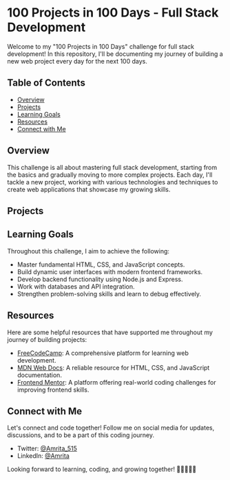 # 100 Projects in 100 Days - Full Stack Development

Welcome to my "100 Projects in 100 Days" challenge for full stack development! In this repository, I'll be documenting my journey of building a new web project every day for the next 100 days.

## Table of Contents

- [Overview](#overview)
- [Projects](#projects)
- [Learning Goals](#learning-goals)
- [Resources](#resources)
- [Connect with Me](#connect-with-me)

## Overview
This challenge is all about mastering full stack development, starting from the basics and gradually moving to more complex projects. Each day, I'll tackle a new project, working with various technologies and techniques to create web applications that showcase my growing skills.

## Projects


## Learning Goals

Throughout this challenge, I aim to achieve the following:

- Master fundamental HTML, CSS, and JavaScript concepts.
- Build dynamic user interfaces with modern frontend frameworks.
- Develop backend functionality using Node.js and Express.
- Work with databases and API integration.
- Strengthen problem-solving skills and learn to debug effectively.

## Resources

Here are some helpful resources that have supported me throughout my journey of building projects:

- [FreeCodeCamp](https://www.freecodecamp.org/): A comprehensive platform for learning web development.
- [MDN Web Docs](https://developer.mozilla.org/): A reliable resource for HTML, CSS, and JavaScript documentation.
- [Frontend Mentor](https://www.frontendmentor.io/): A platform offering real-world coding challenges for improving frontend skills.
  
## Connect with Me

Let's connect and code together! Follow me on social media for updates, discussions, and to be a part of this coding journey.

- Twitter: [@Amrita_515](https://twitter.com/Amrita_515)
- LinkedIn: [@Amrita](https://www.linkedin.com/in/amrita-kataria-614031200/)

Looking forward to learning, coding, and growing together! 🚀👩‍💻👨‍💻
